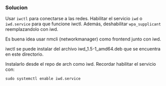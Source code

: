 ### Solucion

Usar `iwctl` para conectarse a las redes. Habilitar el servicio `iwd` o `iwd.service` para que funcione iwctl. Además, deshabilitar `wpa_supplicant` reemplazandolo con iwd.

Es buena idea usar nmcli (networkmanager) como frontend junto con iwd.

iwctl se puede instalar del archivo iwd_1.5-1_amd64.deb que se encuentra en este directorio.

Instalarlo desde el repo de arch como iwd. Recordar habilitar el servicio con:

`sudo systemctl enable iwd.service`
